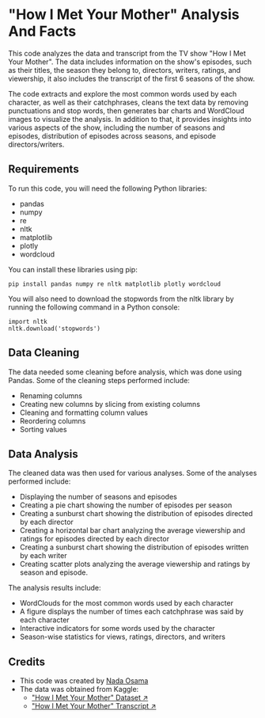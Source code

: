 # "How I Met Your Mother" Analysis And Facts

This code analyzes the data and transcript from the TV show "How I Met Your Mother". The data includes information on the show's episodes, such as their titles, the season they belong to, directors, writers, ratings, and viewership, it also includes the transcript of the first 6 seasons of the show. 

The code extracts and explore the most common words used by each character, as well as their catchphrases, cleans the text data by removing punctuations and stop words, then generates bar charts and WordCloud images to visualize the analysis. In addition to that, it provides insights into various aspects of the show, including the number of seasons and episodes, distribution of episodes across seasons, and episode directors/writers. 


## Requirements

To run this code, you will need the following Python libraries:

- pandas
- numpy
- re
- nltk
- matplotlib
- plotly
- wordcloud

You can install these libraries using pip:

```
pip install pandas numpy re nltk matplotlib plotly wordcloud
```

You will also need to download the stopwords from the nltk library by running the following command in a Python console:

```
import nltk
nltk.download('stopwords')
```


## Data Cleaning

The data needed some cleaning before analysis, which was done using Pandas. Some of the cleaning steps performed include:

- Renaming columns
- Creating new columns by slicing from existing columns
- Cleaning and formatting column values
- Reordering columns
- Sorting values

## Data Analysis

The cleaned data was then used for various analyses. Some of the analyses performed include:

- Displaying the number of seasons and episodes
- Creating a pie chart showing the number of episodes per season
- Creating a sunburst chart showing the distribution of episodes directed by each director
- Creating a horizontal bar chart analyzing the average viewership and ratings for episodes directed by each director
- Creating a sunburst chart showing the distribution of episodes written by each writer
- Creating scatter plots analyzing the average viewership and ratings by season and episode.

The analysis results include:

- WordClouds for the most common words used by each character
- A figure displays the number of times each catchphrase was said by each character
- Interactive indicators for some words used by the character
- Season-wise statistics for views, ratings, directors, and writers


## Credits

- This code was created by [Nada Osama](https://github.com/NadaOsamaa)
- The data was obtained from Kaggle:
  - ["How I Met Your Mother" Dataset ↗](https://www.kaggle.com/datasets/vidheeshnacode/how-i-met-your-mother-himym-dataset)
  - ["How I Met Your Mother" Transcript ↗](https://www.kaggle.com/datasets/gibsonhu85/howimetyourmotherscript)
